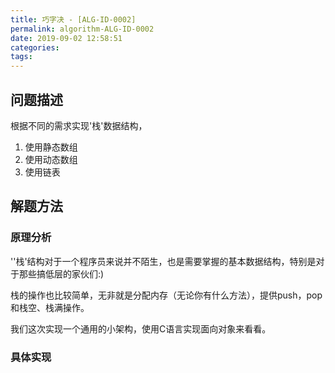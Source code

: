 ```yaml
---
title: 巧字决 - [ALG-ID-0002]
permalink: algorithm-ALG-ID-0002
date: 2019-09-02 12:58:51
categories:
tags:
---
```


## 问题描述

根据不同的需求实现'栈'数据结构，
1. 使用静态数组
2. 使用动态数组
3. 使用链表

## 解题方法

### 原理分析

''栈'结构对于一个程序员来说并不陌生，也是需要掌握的基本数据结构，特别是对于那些搞低层的家伙们:)

栈的操作也比较简单，无非就是分配内存（无论你有什么方法），提供push，pop和栈空、栈满操作。

我们这次实现一个通用的小架构，使用C语言实现面向对象来看看。

### 具体实现


